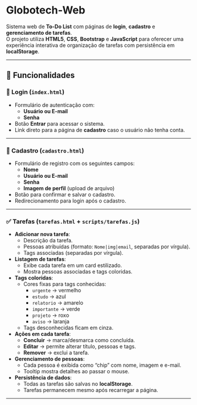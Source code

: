 # Globotech-Web

Sistema web de **To-Do List** com páginas de **login**, **cadastro** e **gerenciamento de tarefas**.  
O projeto utiliza **HTML5**, **CSS**, **Bootstrap** e **JavaScript** para oferecer uma experiência interativa de organização de tarefas com persistência em **localStorage**.

---

## 🚀 Funcionalidades

### 🔐 Login (`index.html`)
- Formulário de autenticação com:
  - **Usuário ou E-mail**
  - **Senha**
- Botão **Entrar** para acessar o sistema.
- Link direto para a página de **cadastro** caso o usuário não tenha conta.

---

### 📝 Cadastro (`cadastro.html`)
- Formulário de registro com os seguintes campos:
  - **Nome**
  - **Usuário ou E-mail**
  - **Senha**
  - **Imagem de perfil** (upload de arquivo)
- Botão para confirmar e salvar o cadastro.
- Redirecionamento para login após o cadastro.

---

### ✅ Tarefas (`tarefas.html` + `scripts/tarefas.js`)
- **Adicionar nova tarefa**:
  - Descrição da tarefa.
  - Pessoas atribuídas (formato: `Nome|img|email`, separadas por vírgula).
  - Tags associadas (separadas por vírgula).
- **Listagem de tarefas**:
  - Exibe cada tarefa em um card estilizado.
  - Mostra pessoas associadas e tags coloridas.
- **Tags coloridas**:
  - Cores fixas para tags conhecidas:
    - `urgente` → vermelho
    - `estudo` → azul
    - `relatorio` → amarelo
    - `importante` → verde
    - `projeto` → roxo
    - `aviso` → laranja
  - Tags desconhecidas ficam em cinza.
- **Ações em cada tarefa**:
  - **Concluir** → marca/desmarca como concluída.
  - **Editar** → permite alterar título, pessoas e tags.
  - **Remover** → exclui a tarefa.
- **Gerenciamento de pessoas**:
  - Cada pessoa é exibida como “chip” com nome, imagem e e-mail.
  - Tooltip mostra detalhes ao passar o mouse.
- **Persistência de dados**:
  - Todas as tarefas são salvas no **localStorage**.
  - Tarefas permanecem mesmo após recarregar a página.
---
